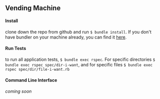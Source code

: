 ## Vending Machine

#### Install
clone down the repo from github and run ```$ bundle install```.  If you don't have bundler on your machine already, you can find it [here](https://github.com/bundler/bundler).

#### Run Tests
to run all application tests, ```$ bundle exec rspec```.  For specific directories ```$ bundle exec rspec spec/dir-i-want```, and for specific files ```$ bundle exec rspec spec/dir/file-i-want.rb```

#### Command Line Interface
*coming soon*
```$ ruby vending-machine-kata/init.rb